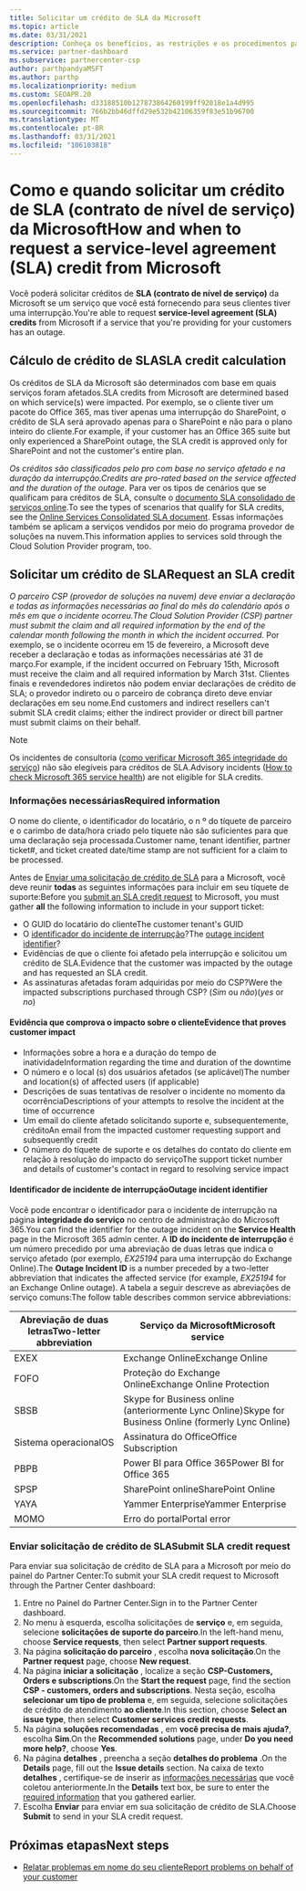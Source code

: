 ```yaml
---
title: Solicitar um crédito de SLA da Microsoft
ms.topic: article
ms.date: 03/31/2021
description: Conheça os benefícios, as restrições e os procedimentos para solicitar um crédito de SLA (contrato de nível de serviço) da Microsoft se seus clientes sofrerem uma interrupção de serviço.
ms.service: partner-dashboard
ms.subservice: partnercenter-csp
author: parthpandyaMSFT
ms.author: parthp
ms.localizationpriority: medium
ms.custom: SEOAPR.20
ms.openlocfilehash: d33188510b127873864260199ff92018e1a4d995
ms.sourcegitcommit: 766b2bb46dffd29e532b42106359f83e51b96700
ms.translationtype: MT
ms.contentlocale: pt-BR
ms.lasthandoff: 03/31/2021
ms.locfileid: "106103818"
---
```

# <a name="how-and-when-to-request-a-service-level-agreement-sla-credit-from-microsoft"></a><span data-ttu-id="c2f39-103">Como e quando solicitar um crédito de SLA (contrato de nível de serviço) da Microsoft</span><span class="sxs-lookup"><span data-stu-id="c2f39-103">How and when to request a service-level agreement (SLA) credit from Microsoft</span></span>

<span data-ttu-id="c2f39-104">Você poderá solicitar créditos de **SLA (contrato de nível de serviço)** da Microsoft se um serviço que você está fornecendo para seus clientes tiver uma interrupção.</span><span class="sxs-lookup"><span data-stu-id="c2f39-104">You're able to request **service-level agreement (SLA) credits** from Microsoft if a service that you're providing for your customers has an outage.</span></span>

## <a name="sla-credit-calculation"></a><span data-ttu-id="c2f39-105">Cálculo de crédito de SLA</span><span class="sxs-lookup"><span data-stu-id="c2f39-105">SLA credit calculation</span></span>

<span data-ttu-id="c2f39-106">Os créditos de SLA da Microsoft são determinados com base em quais serviços foram afetados.</span><span class="sxs-lookup"><span data-stu-id="c2f39-106">SLA credits from Microsoft are determined based on which service(s) were impacted.</span></span> <span data-ttu-id="c2f39-107">Por exemplo, se o cliente tiver um pacote do Office 365, mas tiver apenas uma interrupção do SharePoint, o crédito de SLA será aprovado apenas para o SharePoint e não para o plano inteiro do cliente.</span><span class="sxs-lookup"><span data-stu-id="c2f39-107">For example, if your customer has an Office 365 suite but only experienced a SharePoint outage, the SLA credit is approved only for SharePoint and not the customer's entire plan.</span></span>

<span data-ttu-id="c2f39-108">*Os créditos são classificados pelo pro com base no serviço afetado e na duração da interrupção.*</span><span class="sxs-lookup"><span data-stu-id="c2f39-108">*Credits are pro-rated based on the service affected and the duration of the outage.*</span></span> <span data-ttu-id="c2f39-109">Para ver os tipos de cenários que se qualificam para créditos de SLA, consulte o [documento SLA consolidado de serviços online](http://www.microsoftvolumelicensing.com/DocumentSearch.aspx?Mode=3&DocumentTypeId=37).</span><span class="sxs-lookup"><span data-stu-id="c2f39-109">To see the types of scenarios that qualify for SLA credits, see the [Online Services Consolidated SLA document](http://www.microsoftvolumelicensing.com/DocumentSearch.aspx?Mode=3&DocumentTypeId=37).</span></span> <span data-ttu-id="c2f39-110">Essas informações também se aplicam a serviços vendidos por meio do programa provedor de soluções na nuvem.</span><span class="sxs-lookup"><span data-stu-id="c2f39-110">This information applies to services sold through the Cloud Solution Provider program, too.</span></span>


## <a name="request-an-sla-credit"></a><span data-ttu-id="c2f39-111">Solicitar um crédito de SLA</span><span class="sxs-lookup"><span data-stu-id="c2f39-111">Request an SLA credit</span></span>

<span data-ttu-id="c2f39-112">*O parceiro CSP (provedor de soluções na nuvem) deve enviar a declaração e todas as informações necessárias ao final do mês do calendário após o mês em que o incidente ocorreu.*</span><span class="sxs-lookup"><span data-stu-id="c2f39-112">*The Cloud Solution Provider (CSP) partner must submit the claim and all required information by the end of the calendar month following the month in which the incident occurred.*</span></span> <span data-ttu-id="c2f39-113">Por exemplo, se o incidente ocorreu em 15 de fevereiro, a Microsoft deve receber a declaração e todas as informações necessárias até 31 de março.</span><span class="sxs-lookup"><span data-stu-id="c2f39-113">For example, if the incident occurred on February 15th, Microsoft must receive the claim and all required information by March 31st.</span></span> <span data-ttu-id="c2f39-114">Clientes finais e revendedores indiretos não podem enviar declarações de crédito de SLA; o provedor indireto ou o parceiro de cobrança direto deve enviar declarações em seu nome.</span><span class="sxs-lookup"><span data-stu-id="c2f39-114">End customers and indirect resellers can't submit SLA credit claims; either the indirect provider or direct bill partner must submit claims on their behalf.</span></span>

>[!NOTE]
><span data-ttu-id="c2f39-115">Os incidentes de consultoria ([como verificar Microsoft 365 integridade do serviço](https://docs.microsoft.com/microsoft-365/enterprise/view-service-health?&preserve-view=trueo365-worldwide#incidents-and-advisories)) não são elegíveis para créditos de SLA.</span><span class="sxs-lookup"><span data-stu-id="c2f39-115">Advisory incidents ([How to check Microsoft 365 service health](https://docs.microsoft.com/microsoft-365/enterprise/view-service-health?&preserve-view=trueo365-worldwide#incidents-and-advisories)) are not eligible for SLA credits.</span></span>

### <a name="required-information"></a><span data-ttu-id="c2f39-116">Informações necessárias</span><span class="sxs-lookup"><span data-stu-id="c2f39-116">Required information</span></span>

<span data-ttu-id="c2f39-117">O nome do cliente, o identificador do locatário, o n º do tíquete de parceiro e o carimbo de data/hora criado pelo tíquete não são suficientes para que uma declaração seja processada.</span><span class="sxs-lookup"><span data-stu-id="c2f39-117">Customer name, tenant identifier, partner ticket#, and ticket created date/time stamp are not sufficient for a claim to be processed.</span></span>

<span data-ttu-id="c2f39-118">Antes de [Enviar uma solicitação de crédito de SLA](#submit-sla-credit-request) para a Microsoft, você deve reunir **todas** as seguintes informações para incluir em seu tíquete de suporte:</span><span class="sxs-lookup"><span data-stu-id="c2f39-118">Before you [submit an SLA credit request](#submit-sla-credit-request) to Microsoft, you must gather **all** the following information to include in your support ticket:</span></span>

- <span data-ttu-id="c2f39-119">O GUID do locatário do cliente</span><span class="sxs-lookup"><span data-stu-id="c2f39-119">The customer tenant's GUID</span></span>
- <span data-ttu-id="c2f39-120">O [identificador do incidente de interrupção](#outage-incident-identifier)?</span><span class="sxs-lookup"><span data-stu-id="c2f39-120">The [outage incident identifier](#outage-incident-identifier)?</span></span>
- <span data-ttu-id="c2f39-121">Evidências de que o cliente foi afetado pela interrupção e solicitou um crédito de SLA.</span><span class="sxs-lookup"><span data-stu-id="c2f39-121">Evidence that the customer was impacted by the outage and has requested an SLA credit.</span></span>
- <span data-ttu-id="c2f39-122">As assinaturas afetadas foram adquiridas por meio do CSP?</span><span class="sxs-lookup"><span data-stu-id="c2f39-122">Were the impacted subscriptions purchased through CSP?</span></span> <span data-ttu-id="c2f39-123">(*Sim* ou *não*)</span><span class="sxs-lookup"><span data-stu-id="c2f39-123">(*yes* or *no*)</span></span>

#### <a name="evidence-that-proves-customer-impact"></a><span data-ttu-id="c2f39-124">Evidência que comprova o impacto sobre o cliente</span><span class="sxs-lookup"><span data-stu-id="c2f39-124">Evidence that proves customer impact</span></span>

- <span data-ttu-id="c2f39-125">Informações sobre a hora e a duração do tempo de inatividade</span><span class="sxs-lookup"><span data-stu-id="c2f39-125">Information regarding the time and duration of the downtime</span></span>
- <span data-ttu-id="c2f39-126">O número e o local (s) dos usuários afetados (se aplicável)</span><span class="sxs-lookup"><span data-stu-id="c2f39-126">The number and location(s) of affected users (if applicable)</span></span>
- <span data-ttu-id="c2f39-127">Descrições de suas tentativas de resolver o incidente no momento da ocorrência</span><span class="sxs-lookup"><span data-stu-id="c2f39-127">Descriptions of your attempts to resolve the incident at the time of occurrence</span></span>
- <span data-ttu-id="c2f39-128">Um email do cliente afetado solicitando suporte e, subsequentemente, crédito</span><span class="sxs-lookup"><span data-stu-id="c2f39-128">An email from the impacted customer requesting support and subsequently credit</span></span>
- <span data-ttu-id="c2f39-129">O número do tíquete de suporte e os detalhes do contato do cliente em relação à resolução do impacto do serviço</span><span class="sxs-lookup"><span data-stu-id="c2f39-129">The support ticket number and details of customer's contact in regard to resolving service impact</span></span>


#### <a name="outage-incident-identifier"></a><span data-ttu-id="c2f39-130">Identificador de incidente de interrupção</span><span class="sxs-lookup"><span data-stu-id="c2f39-130">Outage incident identifier</span></span>

<span data-ttu-id="c2f39-131">Você pode encontrar o identificador para o incidente de interrupção na página **integridade do serviço** no centro de administração do Microsoft 365.</span><span class="sxs-lookup"><span data-stu-id="c2f39-131">You can find the identifier for the outage incident on the **Service Health** page in the Microsoft 365 admin center.</span></span> <span data-ttu-id="c2f39-132">A **ID do incidente de interrupção** é um número precedido por uma abreviação de duas letras que indica o serviço afetado (por exemplo, *EX25194* para uma interrupção do Exchange Online).</span><span class="sxs-lookup"><span data-stu-id="c2f39-132">The **Outage Incident ID** is a number preceded by a two-letter abbreviation that indicates the affected service (for example, *EX25194* for an Exchange Online outage).</span></span> <span data-ttu-id="c2f39-133">A tabela a seguir descreve as abreviações de serviço comuns:</span><span class="sxs-lookup"><span data-stu-id="c2f39-133">The follow table describes common service abbreviations:</span></span>

| <span data-ttu-id="c2f39-134">Abreviação de duas letras</span><span class="sxs-lookup"><span data-stu-id="c2f39-134">Two-letter abbreviation</span></span> | <span data-ttu-id="c2f39-135">Serviço da Microsoft</span><span class="sxs-lookup"><span data-stu-id="c2f39-135">Microsoft service</span></span> |
| ----------------------- | ----------------- |
| <span data-ttu-id="c2f39-136">EX</span><span class="sxs-lookup"><span data-stu-id="c2f39-136">EX</span></span> | <span data-ttu-id="c2f39-137">Exchange Online</span><span class="sxs-lookup"><span data-stu-id="c2f39-137">Exchange Online</span></span> |
| <span data-ttu-id="c2f39-138">FO</span><span class="sxs-lookup"><span data-stu-id="c2f39-138">FO</span></span> | <span data-ttu-id="c2f39-139">Proteção do Exchange Online</span><span class="sxs-lookup"><span data-stu-id="c2f39-139">Exchange Online Protection</span></span> |
| <span data-ttu-id="c2f39-140">SB</span><span class="sxs-lookup"><span data-stu-id="c2f39-140">SB</span></span> | <span data-ttu-id="c2f39-141">Skype for Business online (anteriormente Lync Online)</span><span class="sxs-lookup"><span data-stu-id="c2f39-141">Skype for Business Online (formerly Lync Online)</span></span> |
| <span data-ttu-id="c2f39-142">Sistema operacional</span><span class="sxs-lookup"><span data-stu-id="c2f39-142">OS</span></span> | <span data-ttu-id="c2f39-143">Assinatura do Office</span><span class="sxs-lookup"><span data-stu-id="c2f39-143">Office Subscription</span></span> |
| <span data-ttu-id="c2f39-144">PB</span><span class="sxs-lookup"><span data-stu-id="c2f39-144">PB</span></span> | <span data-ttu-id="c2f39-145">Power BI para Office 365</span><span class="sxs-lookup"><span data-stu-id="c2f39-145">Power BI for Office 365</span></span> |
| <span data-ttu-id="c2f39-146">SP</span><span class="sxs-lookup"><span data-stu-id="c2f39-146">SP</span></span> | <span data-ttu-id="c2f39-147">SharePoint online</span><span class="sxs-lookup"><span data-stu-id="c2f39-147">SharePoint Online</span></span> |
| <span data-ttu-id="c2f39-148">YA</span><span class="sxs-lookup"><span data-stu-id="c2f39-148">YA</span></span> | <span data-ttu-id="c2f39-149">Yammer Enterprise</span><span class="sxs-lookup"><span data-stu-id="c2f39-149">Yammer Enterprise</span></span> |
| <span data-ttu-id="c2f39-150">MO</span><span class="sxs-lookup"><span data-stu-id="c2f39-150">MO</span></span> | <span data-ttu-id="c2f39-151">Erro do portal</span><span class="sxs-lookup"><span data-stu-id="c2f39-151">Portal error</span></span> |

### <a name="submit-sla-credit-request"></a><span data-ttu-id="c2f39-152">Enviar solicitação de crédito de SLA</span><span class="sxs-lookup"><span data-stu-id="c2f39-152">Submit SLA credit request</span></span>

<span data-ttu-id="c2f39-153">Para enviar sua solicitação de crédito de SLA para a Microsoft por meio do painel do Partner Center:</span><span class="sxs-lookup"><span data-stu-id="c2f39-153">To submit your SLA credit request to Microsoft through the Partner Center dashboard:</span></span>

1. <span data-ttu-id="c2f39-154">Entre no Painel do Partner Center.</span><span class="sxs-lookup"><span data-stu-id="c2f39-154">Sign in to the Partner Center dashboard.</span></span>
2. <span data-ttu-id="c2f39-155">No menu à esquerda, escolha solicitações de **serviço** e, em seguida, selecione **solicitações de suporte do parceiro**.</span><span class="sxs-lookup"><span data-stu-id="c2f39-155">In the left-hand menu, choose **Service requests**, then select **Partner support requests**.</span></span>
3. <span data-ttu-id="c2f39-156">Na página **solicitação do parceiro** , escolha **nova solicitação**.</span><span class="sxs-lookup"><span data-stu-id="c2f39-156">On the **Partner request** page, choose **New request**.</span></span>
4. <span data-ttu-id="c2f39-157">Na página **iniciar a solicitação** , localize a seção **CSP-Customers, Orders e subscriptions**.</span><span class="sxs-lookup"><span data-stu-id="c2f39-157">On the **Start the request** page, find the section **CSP - customers, orders and subscriptions**.</span></span> <span data-ttu-id="c2f39-158">Nesta seção, escolha **selecionar um tipo de problema** e, em seguida, selecione solicitações de crédito de atendimento **ao cliente**.</span><span class="sxs-lookup"><span data-stu-id="c2f39-158">In this section, choose **Select an issue type**, then select **Customer services credit requests**.</span></span>
5. <span data-ttu-id="c2f39-159">Na página **soluções recomendadas** , em **você precisa de mais ajuda?**, escolha **Sim**.</span><span class="sxs-lookup"><span data-stu-id="c2f39-159">On the **Recommended solutions** page, under **Do you need more help?**, choose **Yes**.</span></span>
6. <span data-ttu-id="c2f39-160">Na página **detalhes** , preencha a seção **detalhes do problema** .</span><span class="sxs-lookup"><span data-stu-id="c2f39-160">On the **Details** page, fill out the **Issue details** section.</span></span> <span data-ttu-id="c2f39-161">Na caixa de texto **detalhes** , certifique-se de inserir as [informações necessárias](#required-information) que você coletou anteriormente.</span><span class="sxs-lookup"><span data-stu-id="c2f39-161">In the **Details** text box, be sure to enter the [required information](#required-information) that you gathered earlier.</span></span>
7. <span data-ttu-id="c2f39-162">Escolha **Enviar** para enviar em sua solicitação de crédito de SLA.</span><span class="sxs-lookup"><span data-stu-id="c2f39-162">Choose **Submit** to send in your SLA credit request.</span></span>

## <a name="next-steps"></a><span data-ttu-id="c2f39-163">Próximas etapas</span><span class="sxs-lookup"><span data-stu-id="c2f39-163">Next steps</span></span>

- [<span data-ttu-id="c2f39-164">Relatar problemas em nome do seu cliente</span><span class="sxs-lookup"><span data-stu-id="c2f39-164">Report problems on behalf of your customer</span></span>](report-problems-on-behalf-of-a-customer.md)

